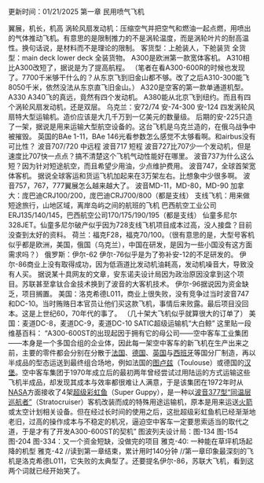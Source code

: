 更新时间：01/21/2025
第一章  民用喷气飞机

翼展，机长，机高
涡轮风扇发动机：压缩空气并把空气和燃油一起点燃，用喷出的气体推动飞机。有意思的是限制推力的不是涡轮温度，而是涡轮叶片的耐高温性。换句话说，是材料而不是理论的限制。
客货型：上舱装人，下舱装货
全货型：main deck lower deck 全装货物。
A300是欧洲第一款宽体客机。
A310相比A300改短了，据说是为了提高航程。
（笔者在看A300-600R的时候也发现了。7700千米够干什么的？从东京飞到旧金山都不够。改了之后A310-300能飞8050千米，依然没法从东京直飞旧金山。）
A320是空客的第一款单通道机型。
A330
A340飞的真远，竟然有四个发动机。
A380能从北京飞到纽约。而且有四个涡轮风扇发动机，还是双层。
乌克兰：安72/74
安-74-300
安-124 四发涡轮风扇特大型运输机。造价应该是大几千万到一亿美元的数量级。
后期的安-225只造了一架，据说是用来运输大型航空设备的。这台飞机是乌克兰造的，在俄乌战争中被摧毁。
英国的BAe 1-11，BAe 146光看参数怎么感觉不太够看啊。和airbus没有可比性？
波音707/720 中远程
波音717 短程
波音727比707少一个发动机，但是速度比707快一点点？搞不清楚这个飞机气动性能好在哪里。
波音737为什么这么短？因为针对短途航空，而且希望少用油，少点维护费用。
波音747，全球首架宽体客机。
据说全球客运和货运飞机加起来在3万架左右。比想象中少很多啊。
波音757，767，777翼展怎么越来越大了。
波音MD-11，MD-80，MD-90
加拿大：庞巴迪CRJ100/200，庞巴迪CRJ700/800（都是支线）
支线飞机：用来做短途旅行，山地区域，离岸岛屿之间的航班的飞机
巴西航空工业公司ERJ135/140/145，巴西航空公司170/175/190/195（都是支线）
仙童多尼尔328JET。仙童多尼尔破产似乎因为728支线飞机项目成本过高，没人接盘？目前没查到太好的资料。
荷兰：福克F28，福克70/100。（很有意思的是，大型号客机似乎都是欧洲，美国，俄国（乌克兰），中国在研发，是因为一些小国没有这方面需求吗？）
俄罗斯：伊尔-62
伊尔-76似乎是为了弥补安-12的不足研发的。
伊尔-86商业上没有取得成功，因为低涵道比发动机油耗高，发动机噪音大，导致没有人买。
据说某十具网友的文章，安东诺夫设计局因为政治原因没拿到这个项目。苏联甚至拿钛合金技术换到了波音的大客机技术。
伊尔-96据说因为资金缺乏，项目搁置。
美国：洛克希德L011，商业上很失败，没有竞争过当时波音747和DC-10。当时贿赂日本官员让他们买这款飞机，事情后来败露。最后项目没回本。这是上世纪60，70年代的事了。
（几十架大飞机似乎就算很大的订单了）
美国：麦道DC-8，麦道DC-9，麦道DC-10
SATIC超级运输机“大白鲸”
这里贴一段维基百科：
“A300-600ST的出现起因于拥有它的母公司——空中客车工业集团——本身是一个多国合组的企业体，因此每一架空中客车的新飞机在生产出来之前，主要的零件都会分别在分散于[法国](https://zh.wikipedia.org/wiki/%E6%B3%95%E5%9C%8B "法国")、[德国](https://zh.wikipedia.org/wiki/%E5%BE%B7%E5%9C%8B "德国")、[英国](https://zh.wikipedia.org/wiki/%E8%8B%B1%E5%9C%8B "英国")与[西班牙](https://zh.wikipedia.org/wiki/%E8%A5%BF%E7%8F%AD%E7%89%99 "西班牙")等国分厂制造，再以半成品的型态运送到最终组合场地，例如法国的[图卢兹](https://zh.wikipedia.org/wiki/%E5%9C%9F%E9%AD%AF%E6%96%AF "图卢兹")（Toulouse）或德国的[汉堡](https://zh.wikipedia.org/wiki/%E6%BC%A2%E5%A0%A1 "汉堡")。空中客车集团于1970年成立后的最初两年曾经尝试过用陆运的方式运输这些飞机半成品，却发现其成本与效率都很难让人满意，于是该集团在1972年时从[NASA](https://zh.wikipedia.org/wiki/NASA "NASA")方面接收了4架[超级彩虹鱼](https://zh.wikipedia.org/wiki/%E8%B6%85%E7%B4%9A%E5%BD%A9%E8%99%B9%E9%AD%9A "超级彩虹鱼")（Super Guppy），是一种以[波音377型“同温层巡航者”](https://zh.wikipedia.org/wiki/%E6%B3%A2%E9%9F%B3377 "波音377")（Stratocruiser）客机改装而成的特殊用途运输机，原本是用来运送[火箭](https://zh.wikipedia.org/wiki/%E7%81%AB%E7%AE%AD "火箭")或太空计划相关设备。但在经过长时间的使用之后，这批超级彩虹鱼机已经渐渐地老旧，过高的操作成本与不稳定的机况，逼迫空中客车一定要思索适当的取代之道，于是才有了开发A300-600ST的契机”
图波列夫设计局：图-134
图-154
图-204
图-334：又一个资金短缺，没做完的项目
雅克-40: 一种能在草坪机场起降的机型
雅克-42
//读到第一章结束，累计用时140分钟
//第一章印象最深刻的飞机是洛克希德L011，它失败的太典型了。还要提名伊尔-86，苏联大飞机，看到这两个词就已经开始笑了。


